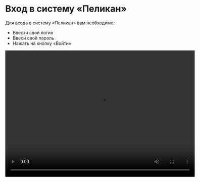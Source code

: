 # Вход в систему «Пеликан»

Для входа в систему «Пеликан» вам необходимо:

- Ввести свой логин
- Ввеси свой пароль
- Нажать на кнопку «Войти»


<video width="600" height="400" controls=true src="https://s3-eu-west-1.amazonaws.com/edu-prod/video/help_videos/1.mp4" type="video/mp4" />